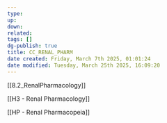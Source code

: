 ```yaml
---
type: 
up: 
down: 
related: 
tags: []
dg-publish: true
title: CC_RENAL_PHARM
date created: Friday, March 7th 2025, 01:01:24
date modified: Tuesday, March 25th 2025, 16:09:20
---
```


[[8.2_RenalPharmacology]]

[[H3 - Renal Pharmacology]]

[[HP - Renal Pharmacopeia]]
